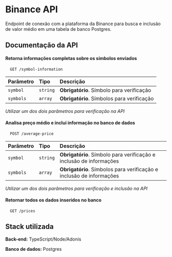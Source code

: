 
# Binance API

Endpoint de conexão com a plataforma da Binance para busca e inclusão de valor médio em uma tabela de banco Postgres.


## Documentação da API

#### Retorna informações completas sobre os símbolos enviados 

```http
  GET /symbol-information
```

| Parâmetro   | Tipo       | Descrição                           |
| :---------- | :--------- | :---------------------------------- |
| `symbol` | `string` | **Obrigatório**. Símbolo para verificação |
| `symbols` | `array` | **Obrigatório**. Símbolos para verificação |

*Utilizar um dos dois parâmetros para verificação na API*

#### Analisa preço médio e inclui informação no banco de dados

```http
  POST /average-price
```

| Parâmetro   | Tipo       | Descrição                                   |
| :---------- | :--------- | :------------------------------------------ |
| `symbol` | `string` | **Obrigatório**. Símbolo para verificação e inclusão de informações |
| `symbols` | `array` | **Obrigatório**. Símbolos para verificação e inclusão de informações |

*Utilizar um dos dois parâmetros para verificação e inclusão na API*

#### Retornar todos os dados inseridos no banco

```http
  GET /prices
```


## Stack utilizada

**Back-end:** TypeScript/Node/Adonis

**Banco de dados:** Postgres

